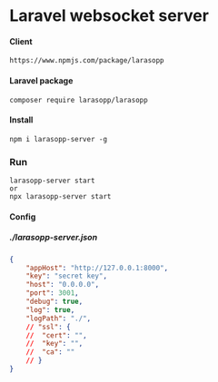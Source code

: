 # Laravel websocket server

#### Client
```
https://www.npmjs.com/package/larasopp
```
#### Laravel package
```
composer require larasopp/larasopp
```

#### Install
```
npm i larasopp-server -g
```

### Run
```
larasopp-server start
or
npx larasopp-server start
```

#### Config
##### ./larasopp-server.json
```json
{
	"appHost": "http://127.0.0.1:8000",
	"key": "secret key",
	"host": "0.0.0.0",
	"port": 3001,
	"debug": true,
	"log": true,
	"logPath": "./",
	// "ssl": {
	// 	"cert": "",
	// 	"key": "",
	// 	"ca": ""
	// }
}
```
